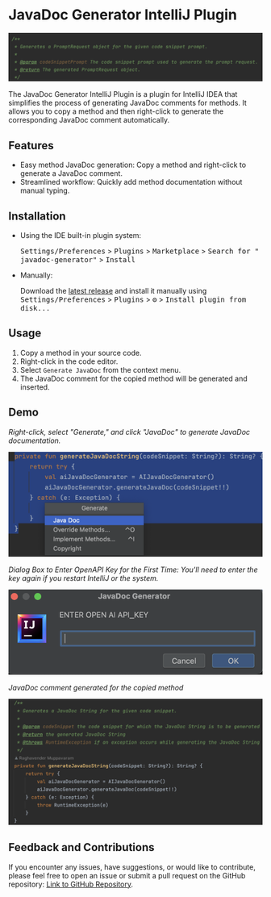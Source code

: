 # JavaDoc Generator IntelliJ Plugin
![JavaDoc Generator IntelliJ Plugin](src/main/resources/demo.png)


The JavaDoc Generator IntelliJ Plugin is a plugin for IntelliJ IDEA that simplifies the process of generating JavaDoc
comments for methods. It allows you to copy a method and then right-click to generate the corresponding JavaDoc comment
automatically.

## Features

- Easy method JavaDoc generation: Copy a method and right-click to generate a JavaDoc comment.
- Streamlined workflow: Quickly add method documentation without manual typing.

## Installation

- Using the IDE built-in plugin system:

  <kbd>Settings/Preferences</kbd> > <kbd>Plugins</kbd> > <kbd>Marketplace</kbd> > <kbd>Search for "
  javadoc-generator"</kbd> >
  <kbd>Install</kbd>

- Manually:

  Download the [latest release](https://github.com/mraghurao92/javadoc-generator/releases/latest) and install it
  manually using
  <kbd>Settings/Preferences</kbd> > <kbd>Plugins</kbd> > <kbd>⚙️</kbd> > <kbd>Install plugin from disk...</kbd>

## Usage

1. Copy a method in your source code.
2. Right-click in the code editor.
3. Select `Generate JavaDoc` from the context menu.
4. The JavaDoc comment for the copied method will be generated and inserted.

## Demo

*Right-click, select "Generate," and click "JavaDoc" to generate JavaDoc documentation.*

![Plugin Demo - Generate JavaDoc](src/main/resources/demo1.png)

*Dialog Box to Enter OpenAPI Key for the First Time: You'll need to enter the key again if you restart IntelliJ or the system.*

![Plugin Demo - API KEY DIALOG BOX](src/main/resources/demo2.png)

*JavaDoc comment generated for the copied method*

![Plugin Demo - Generated JavaDocString](src/main/resources/demo3.png)


## Feedback and Contributions

If you encounter any issues, have suggestions, or would like to contribute, please feel free to open an issue or submit
a pull request on the GitHub
repository: [Link to GitHub Repository](https://github.com/mraghurao92/javadoc-generator.git).



